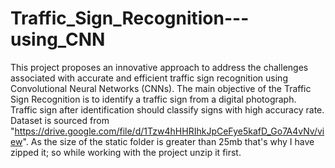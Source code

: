 # Traffic_Sign_Recognition---using_CNN
This project proposes an innovative approach to address the challenges associated with accurate and efficient traffic sign recognition using Convolutional Neural Networks (CNNs). The main objective of the Traffic Sign Recognition is to identify a traffic sign from a digital photograph. 
Traffic sign after identification should classify signs with high accuracy rate.
Dataset is sourced from "https://drive.google.com/file/d/1Tzw4hHHRIhkJpCeFye5kafD_Go7A4vNv/view".
As the size of the static folder is greater than 25mb that's why I have zipped it; so while working with the project unzip it first.
